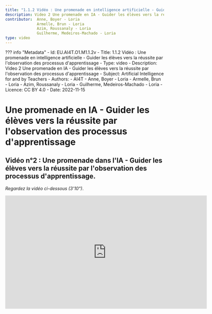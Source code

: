 ```yaml
---
title: "1.1.2 Vidéo : Une promenade en intelligence artificielle - Guider les élèves vers la réussite par l'observation des processus d'apprentissage"
description: Video 2 Une promenade en IA - Guider les élèves vers la réussite par l'observation des processus d'apprentissage
contributor:  Anne, Boyer - Loria
              Armelle, Brun - Loria
              Azim, Roussanaly - Loria
              Guilherme, Medeiros-Machado - Loria
type: video
---
```

??? info "Metadata"
    - Id: EU.AI4T.O1.M1.1.2v
    - Title: 1.1.2 Vidéo : Une promenade en intelligence artificielle - Guider les élèves vers la réussite par l'observation des processus d'apprentissage
    - Type: video
    - Description: Video 2 Une promenade en IA - Guider les élèves vers la réussite par l'observation des processus d'apprentissage
    - Subject: Artificial Intelligence for and by Teachers
    - Authors:
        - AI4T 
        - Anne, Boyer - Loria
        - Armelle, Brun - Loria
        - Azim, Roussanaly - Loria
        - Guilherme, Medeiros-Machado - Loria
    - Licence: CC BY 4.0
    - Date: 2022-11-15

# Une promenade en IA - Guider les élèves vers la réussite par l'observation des processus d'apprentissage
## Vidéo n°2 : Une promenade dans l'IA - Guider les élèves vers la réussite par l'observation des processus d'apprentissage.
*Regardez la vidéo ci-dessous (3'10")*.

<center><iframe width="640" height="360" src="https://www.youtube.com/embed/-lXaKpwzCSo?rel=0&showinfo=0&cc_load_policy=1&hl=fr&modestbranding=1" frameborder="0" allowfullscreen></iframe></center>
